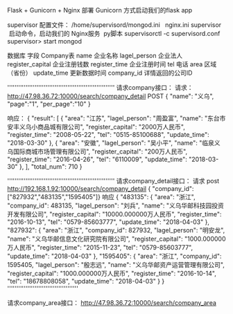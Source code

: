 Flask + Gunicorn + Nginx 部署
Gunicorn 方式启动我们的flask app

supervisor 配置文件：
      /home/supervisord/mongod.ini    nginx.ini 
supervisor  启动命令，启动我们的   Nginx服务  py脚本
   supervisorctl  -c supervisord.conf 
   supervisor> start mongod



数据库 字段 Company表
name  企业名称
lagel_person 企业法人
register_capital 企业注册钱数
register_time 企业注册时间
tel 电话
area 区域（省份）
update_time 更新数据时间
company_id 详情返回的公司ID

'''''''''''''''''''''''''''''''''''''''''''''''''''''''''''
请求company接口：
请求：http://47.98.36.72:10000/search/company_detail
POST
{ "name": "义乌",
   "page":"1",
   "per_page":"10"
}

响应：
{
  "result": [
    {
      "area": "江苏",
      "lagel_person": "周盈富",
      "name": "东台市安丰义乌小商品城有限公司",
      "register_capital": "2000万人民币",
      "register_time": "2008-05-22",
      "tel": "0515-85100688",
      "update_time": "2018-03-30"
    },
    {
      "area": "安徽",
      "lagel_person": "吴小平",
      "name": "临泉义乌国际商城市场管理有限公司",
      "register_capital": "200万人民币",
      "register_time": "2016-04-26",
      "tel": "6110009",
      "update_time": "2018-03-30"
    },
  ],
  "total_num": 710
}


'''''''''''''''''''''''''''''''''''''''''''''''''''''''''''
请求company_detail接口：
请求
post http://192.168.1.92:10000/search/company_detail
{ "company_id": ["827932","483135","1595405"]}
响应
{
  "483135": {
    "area": "浙江",
    "company_id": 483135,
    "lagel_person": "刘兵",
    "name": "义乌华邮科技园投资开发有限公司",
    "register_capital": "10000.000000万人民币",
    "register_time": "2016-10-13",
    "tel": "0579-85603777",
    "update_time": "2018-04-03"
  },
  "827932": {
    "area": "浙江",
    "company_id": 827932,
    "lagel_person": "明安龙",
    "name": "义乌华邮信息文化研究院有限公司",
    "register_capital": "1000.000000万人民币",
    "register_time": "2015-11-23",
    "tel": "0579-85603777",
    "update_time": "2018-04-03"
  },
  "1595405": {
    "area": "浙江",
    "company_id": 1595405,
    "lagel_person": "殷志远",
    "name": "义乌华邮资产运营管理有限公司",
    "register_capital": "1000.000000万人民币",
    "register_time": "2016-10-14",
    "tel": "18678808058",
    "update_time": "2018-04-03"
  }
}
'''''''''''''''''''''''''''''''''''''''

请求company_area接口：
http://47.98.36.72:10000/search/company_area
